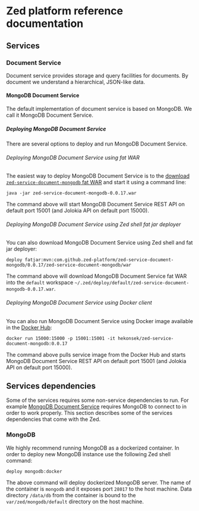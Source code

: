 # Zed platform reference documentation

## Services

### Document Service

Document service provides storage and query facilities for documents. By document we understand a hierarchical, JSON-like data.

#### MongoDB Document Service

The default implementation of document service is based on MongoDB. We call it MongoDB Document Service.

##### Deploying MongoDB Document Service

There are several options to deploy and run MongoDB Document Service.

###### Deploying MongoDB Document Service using fat WAR

The easiest way to deploy MongoDB Document Service is to the [download `zed-service-document-mongodb`
fat WAR](http://search.maven.org/remotecontent?filepath=com/github/zed-platform/zed-service-document-mongodb/0.0.17/zed-service-document-mongodb-0.0.17.war)
and start it using a command line:

    java -jar zed-service-document-mongodb-0.0.17.war

The command above will start MongoDB Document Service REST API on default port 15001 (and Jolokia API on default
port 15000).

###### Deploying MongoDB Document Service using Zed shell fat jar deployer

You can also download MongoDB Document Service using Zed shell and fat jar deployer:

    deploy fatjar:mvn:com.github.zed-platform/zed-service-document-mongodb/0.0.17/zed-service-document-mongodb/war

The command above will download MongoDB Document Service fat WAR into the `default` workspace
`~/.zed/deploy/default/zed-service-document-mongodb-0.0.17.war`.

###### Deploying MongoDB Document Service using Docker client

You can also run MongoDB Document Service using Docker image available in the
[Docker Hub](https://registry.hub.docker.com/u/hekonsek/zed-service-document-mongodb):

    docker run 15000:15000 -p 15001:15001 -it hekonsek/zed-service-document-mongodb:0.0.17

The command above pulls service image from the Docker Hub and starts MongoDB Document Service REST API on default port
15001 (and Jolokia API on default port 15000).

## Services dependencies

Some of the services requires some non-service dependencies to run. For example
[MongoDB Document Service](#MongoDB-Document-Service) requires MongoDB to connect to in order to work properly. This
section describes some of the services dependencies that come with the Zed.

### MongoDB

We highly recommend running MongoDB as a dockerized container. In order to deploy new MongoDB instance use the following
Zed shell command:

    deploy mongodb:docker

The above command will deploy dockerized MongoDB server. The name of the container is `mongodb` and it exposes port
`28017` to the host machine. Data directory `/data/db` from the container is bound to the `var/zed/mongodb/default`
directory on the host machine.